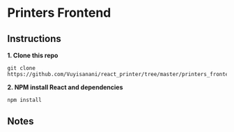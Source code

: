 # Printers Frontend
## Instructions

**1. Clone this repo**

```
git clone https://github.com/Vuyisanani/react_printer/tree/master/printers_frontend
```

**2. NPM install React and dependencies**

```
npm install
```

## Notes
